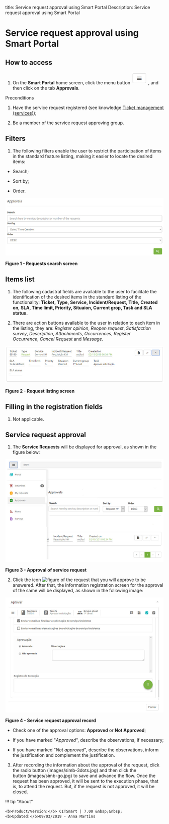 title: Service request approval using Smart Portal
Description: Service request approval using Smart Portal

# Service request approval using Smart Portal

How to access
-------------

1.  On the **Smart Portal** home screen, click the menu button ![figure](images/simb-meno.white.jpg) , and then click
    on the tab **Approvals**.

Preconditions

1.  Have the service request registered (see knowledge [Ticket management
    (services)][1]);

2.  Be a member of the service request approving group.

Filters
-------

1.  The following filters enable the user to restrict the participation of items
    in the standard feature listing, making it easier to locate the desired
    items:

-   Search;

-   Sort by;

-   Order.

![figure](images/aprov-smart.img1.jpg)

**Figure 1 - Requests search screen**

Items list
----------

1.  The following cadastral fields are available to the user to facilitate the
    identification of the desired items in the standard listing of the
    functionality: **Ticket, Type, Service, Incident/Request, Title, Created
    on, SLA, Time limit, Priority, Situaion, Current grop, Task **and** SLA
    status.**

2.  There are action buttons available to the user in relation to each item in
    the listing, they are: *Register opinion*, *Reopen request*, *Satisfaction
    survey*, *Description*, *Attachments*, *Occurrences*, *Register
    Occurrence*, *Cancel Request* and *Message*.

![figure](images/aprov-smart.img2.jpg)

**Figure 2 - Request listing screen**

Filling in the registration fields
----------------------------------

1.  Not applicable.

Service request approval
------------------------

1.  The **Service Requests** will be displayed for approval, as shown in the
    figure below:

   ![figure](images/aprov-smart.img3.jpg)
   
   **Figure 3 - Approval of service request**

2.  Click the icon ![figure](images/sim-check.jpg) of the request that you will approve to be answered. After
    that, the information registration screen for the approval of the same will
    be displayed, as shown in the following image:

   ![figure](images/aprov-smart.img4.jpg)
   
   **Figure 4 - Service request approval record**

-   Check one of the approval options: **Approved** or **Not Approved**;

-   If you have marked "*Approved*", describe the observations, if necessary;

-   If you have marked "*Not approved*", describe the observations, inform the
    justification and complement the justification.

3.  After recording the information about the approval of the request, click the
    radio button (images/simb-3dots.jpg) and then click the button (images/simb-go.jpg) to save and advance the flow. Once
    the request has been approved, it will be sent to the execution phase, that
    is, to attend the request. But, if the request is not approved, it will be
    closed.

!!! tip "About"

    <b>Product/Version:</b> CITSmart | 7.00 &nbsp;&nbsp;
    <b>Updated:</b>09/03/2019 - Anna Martins

[1]:/en-us/citsmart-platform-7/processes/tickets/ticket-management.html
